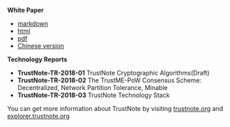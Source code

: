 **White Paper**
- [markdown](./TrustNote-Whitepaper.md)
- [html](https://trustnote.github.io/TrustNote-Whitepaper.html)
- [pdf](https://github.com/trustnote/document/blob/master/TrustNote-WhitePaper.pdf)
- [Chinese version](https://github.com/trustnote/document/blob/master/TrustNote-WhitePaper-cn.pdf)

**Technology Reports**
- **TrustNote-TR-2018-01** TrustNote Cryptographic Algorithms(Draft)
- **TrustNote-TR-2018-02** The TrustME-PoW Consensus Scheme: Decentralized, Network Partition Tolerance, Minable
- **TrustNote-TR-2018-03** TrustNote Technology Stack

You can get more information about TrustNote by visiting [trustnote.org](https://trustnote.org) and [explorer.trustnote.org](https://explorer.trustnote.org/)
